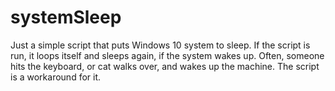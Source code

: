 # systemSleep
Just a simple script that puts Windows 10 system to sleep. If the script is run, it loops itself and sleeps again, if the system wakes up. Often, someone hits the keyboard, or cat walks over, and wakes up the machine. The script is a workaround for it.
